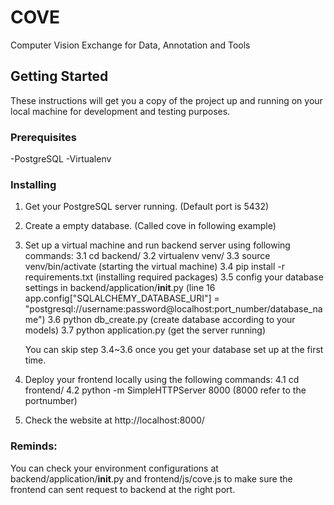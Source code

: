 # COVE
Computer Vision Exchange for Data, Annotation and Tools

## Getting Started

These instructions will get you a copy of the project up and running on your local machine for development and testing purposes.

### Prerequisites

-PostgreSQL
-Virtualenv


### Installing

1. Get your PostgreSQL server running. (Default port is 5432)
2. Create a empty database. (Called cove in following example)
3. Set up a virtual machine and run backend server using following commands:
   3.1 cd backend/
   3.2 virtualenv venv/
   3.3 source venv/bin/activate (starting the virtual machine)
   3.4 pip install -r requirements.txt (installing required packages)
   3.5 config your database settings in backend/application/__init__.py 
       (line 16  app.config["SQLALCHEMY_DATABASE_URI"] = "postgresql://username:password@localhost:port_number/database_name")
   3.6 python db_create.py (create database according to your models)
   3.7 python application.py (get the server running)

   You can skip step 3.4~3.6 once you get your database set up at the first time.
4. Deploy your frontend locally using the following commands:
   4.1 cd frontend/
   4.2 python -m SimpleHTTPServer 8000 (8000 refer to the portnumber)
5. Check the website at http://localhost:8000/

### Reminds:
You can check your environment configurations at backend/application/__init__.py and frontend/js/cove.js to make sure the frontend can sent request to backend at the right port.

